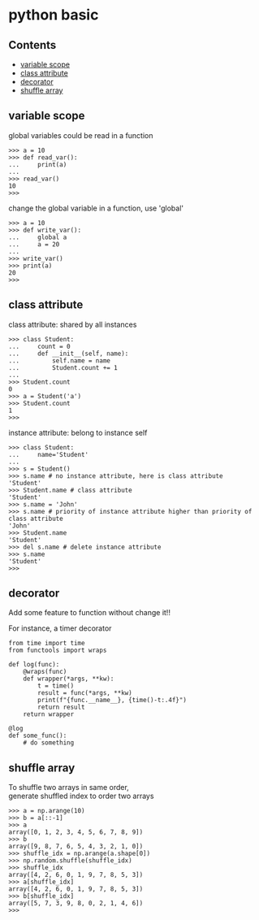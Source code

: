 python basic
============

Contents
--------
- [variable scope](#variable-scope)
- [class attribute](#class-attribute)
- [decorator](#decorator)
- [shuffle array](#shuffle-array)

variable scope
--------------

global variables could be read in a function

```
>>> a = 10
>>> def read_var():
...     print(a)
...
>>> read_var()
10
>>>
```

change the global variable in a function, use 'global'

```
>>> a = 10
>>> def write_var():
...     global a
...     a = 20
...
>>> write_var()
>>> print(a)
20
>>>
```

class attribute
---------------

class attribute: shared by all instances

```
>>> class Student:
...     count = 0
...     def __init__(self, name):
...         self.name = name
...         Student.count += 1
...
>>> Student.count
0
>>> a = Student('a')
>>> Student.count
1
>>>
```

instance attribute: belong to instance self

```
>>> class Student:
...     name='Student'
...
>>> s = Student()
>>> s.name # no instance attribute, here is class attribute
'Student'
>>> Student.name # class attribute
'Student'
>>> s.name = 'John'
>>> s.name # priority of instance attribute higher than priority of class attribute
'John'
>>> Student.name
'Student'
>>> del s.name # delete instance attribute
>>> s.name
'Student'
>>>
```

decorator
---------

Add some feature to function without change it!!

For instance, a timer decorator

```
from time import time
from functools import wraps

def log(func):
    @wraps(func)
    def wrapper(*args, **kw):
        t = time()
        result = func(*args, **kw)
        print(f"{func.__name__}, {time()-t:.4f}")
        return result
    return wrapper

@log
def some_func():
    # do something
```

shuffle array
-------------

To shuffle two arrays in same order,  
generate shuffled index to order two arrays

```
>>> a = np.arange(10)
>>> b = a[::-1]
>>> a
array([0, 1, 2, 3, 4, 5, 6, 7, 8, 9])
>>> b
array([9, 8, 7, 6, 5, 4, 3, 2, 1, 0])
>>> shuffle_idx = np.arange(a.shape[0])
>>> np.random.shuffle(shuffle_idx)
>>> shuffle_idx
array([4, 2, 6, 0, 1, 9, 7, 8, 5, 3])
>>> a[shuffle_idx]
array([4, 2, 6, 0, 1, 9, 7, 8, 5, 3])
>>> b[shuffle_idx]
array([5, 7, 3, 9, 8, 0, 2, 1, 4, 6])
>>>

```
